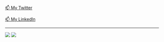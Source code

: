 <a href="https://twitter.com/_S1rano_"> :mailbox: My Twitter</a> 

<a href="https://www.linkedin.com/in/kirill-kalashnikov/"> :mailbox: My LinkedIn</a>

<hr>

<img src="https://github-readme-stats.vercel.app/api?username=KalashnikovKV&&show_icons=true&title_color=#008000f&icon_color=green&text_color=daf7dc&bg_color=151515">
<img src="http://kalashnikovcv.herokuapp.com/">
